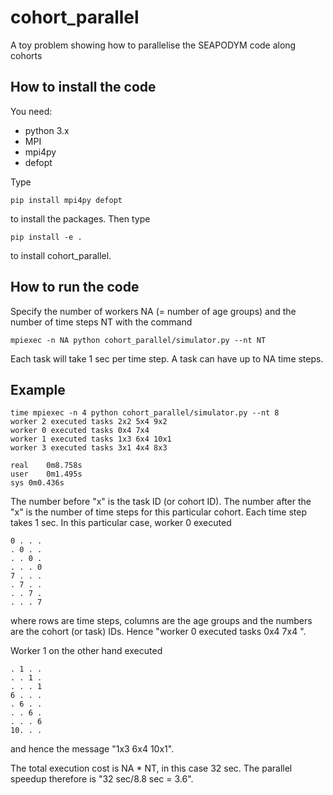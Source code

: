 # cohort_parallel
A toy problem showing how to parallelise the SEAPODYM code along cohorts

## How to install the code

You need:
 * python 3.x
 * MPI
 * mpi4py
 * defopt

Type 
```
pip install mpi4py defopt
```
to install the packages. Then type
```
pip install -e .
```
to install cohort_parallel.

## How to run the code

Specify the number of workers NA (= number of age groups) and the number of time steps NT with the command
```
mpiexec -n NA python cohort_parallel/simulator.py --nt NT
```
Each task will take 1 sec per time step. A task can have up to NA time steps. 

## Example

```
time mpiexec -n 4 python cohort_parallel/simulator.py --nt 8
worker 2 executed tasks 2x2 5x4 9x2 
worker 0 executed tasks 0x4 7x4 
worker 1 executed tasks 1x3 6x4 10x1 
worker 3 executed tasks 3x1 4x4 8x3 

real	0m8.758s
user	0m1.495s
sys	0m0.436s
```
The number before "x" is the task ID (or cohort ID). The number after the "x" is the number of time steps for this particular cohort. Each time step takes 1 sec. In this particular case, worker 0 executed
```
0 . . .
. 0 . .
. . 0 .
. . . 0
7 . . .
. 7 . .
. . 7 .
. . . 7
```
where rows are time steps, columns are the age groups and the numbers are the cohort (or task) IDs. Hence "worker 0 executed tasks 0x4 7x4 ". 

Worker 1 on the other hand executed
```
. 1 . .
. . 1 .
. . . 1
6 . . .
. 6 . .
. . 6 .
. . . 6
10. . .
```
and hence the message "1x3 6x4 10x1". 

The total execution cost is NA * NT, in this case 32 sec. The parallel speedup therefore is "32 sec/8.8 sec = 3.6". 

